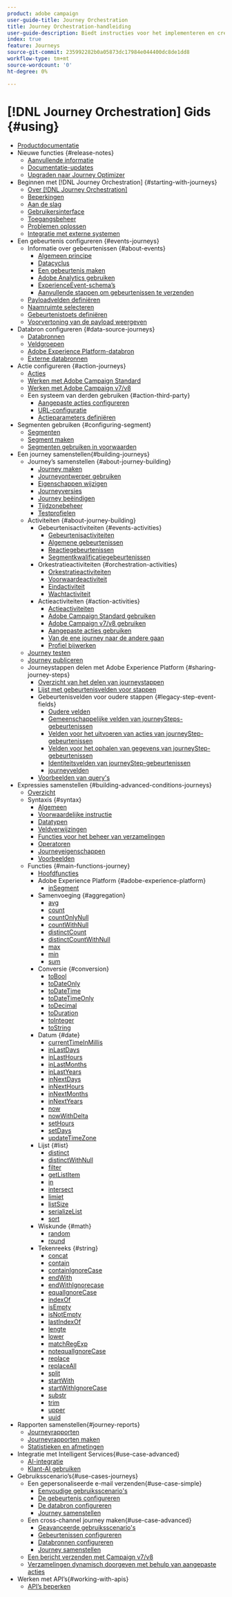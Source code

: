 ```yaml
---
product: adobe campaign
user-guide-title: Journey Orchestration
title: Journey Orchestration-handleiding
user-guide-description: Biedt instructies voor het implementeren en creëren van journeys.
index: true
feature: Journeys
source-git-commit: 235992282b0a05873dc17984e044400dc8de1dd8
workflow-type: tm+mt
source-wordcount: '0'
ht-degree: 0%

---
```



# [!DNL Journey Orchestration] Gids  {#using}

+ [Productdocumentatie](journey-orchestration-home.md)
+ Nieuwe functies {#release-notes}
   + [Aanvullende informatie](using/release-notes/release-notes.md)
   + [Documentatie-updates](using/release-notes/documentation-updates.md)
   + [Upgraden naar Journey Optimizer](using/release-notes/upgrade-to-ajo.md)
+ Beginnen met [!DNL Journey Orchestration] {#starting-with-journeys}
   + [Over [!DNL Journey Orchestration]](using/about/about-journey-orchestration.md)
   + [Beperkingen](using/about/limitations.md)
   + [Aan de slag](using/about/get-started.md)
   + [Gebruikersinterface](using/about/user-interface.md)
   + [Toegangsbeheer](using/about/access-management.md)
   + [Problemen oplossen](using/about/troubleshooting.md)
   + [Integratie met externe systemen](using/about/external-systems.md)
+ Een gebeurtenis configureren {#events-journeys}
   + Informatie over gebeurtenissen {#about-events}
      + [Algemeen principe](using/event/about-events.md)
      + [Datacyclus](using/event/about-data-cycle.md)
      + [Een gebeurtenis maken](using/event/about-creating.md)
      + [Adobe Analytics gebruiken](using/event/about-analytics.md)
      + [ExperienceEvent-schema’s](using/event/experience-event-schema.md)
      + [Aanvullende stappen om gebeurtenissen te verzenden](using/event/additional-steps-to-send-events-to-journey-orchestration.md)
   + [Payloadvelden definiëren](using/event/defining-the-payload-fields.md)
   + [Naamruimte selecteren](using/event/selecting-the-namespace.md)
   + [Gebeurtenistoets definiëren](using/event/defining-the-event-key.md)
   + [Voorvertoning van de payload weergeven](using/event/previewing-the-payload.md)
+ Databron configureren {#data-source-journeys}
   + [Databronnen](using/datasource/about-data-sources.md)
   + [Veldgroepen](using/datasource/field-groups.md)
   + [Adobe Experience Platform-databron](using/datasource/adobe-experience-platform-data-source.md)
   + [Externe databronnen](using/datasource/external-data-sources.md)
+ Actie configureren {#action-journeys}
   + [Acties](using/action/action.md)
   + [Werken met Adobe Campaign Standard](using/action/working-with-adobe-campaign.md)
   + [Werken met Adobe Campaign v7/v8](using/action/acc-action.md)
   + Een systeem van derden gebruiken {#action-third-party}
      + [Aangepaste acties configureren](using/action/about-custom-action-configuration.md)
      + [URL-configuratie](using/action/url-configuration.md)
      + [Actieparameters definiëren](using/action/defining-the-message-parameters.md)
+ Segmenten gebruiken {#configuring-segment}
   + [Segmenten](using/segment/about-segments.md)
   + [Segment maken](using/segment/creating-a-segment.md)
   + [Segmenten gebruiken in voorwaarden](using/segment/using-a-segment.md)
+ Een journey samenstellen{#building-journeys}
   + Journey’s samenstellen {#about-journey-building}
      + [Journey maken](using/building-journeys/journey.md)
      + [Journeyontwerper gebruiken](using/building-journeys/using-the-journey-designer.md)
      + [Eigenschappen wijzigen](using/building-journeys/changing-properties.md)
      + [Journeyversies](using/building-journeys/journey-versions.md)
      + [Journey beëindigen](using/building-journeys/terminating-a-journey.md)
      + [Tijdzonebeheer](using/building-journeys/timezone-management.md)
      + [Testprofielen](using/building-journeys/creating-test-profiles.md)
   + Activiteiten {#about-journey-building}
      + Gebeurtenisactiviteiten {#events-activities}
         + [Gebeurtenisactiviteiten](using/building-journeys/event-activities.md)
         + [Algemene gebeurtenissen](using/building-journeys/general-events.md)
         + [Reactiegebeurtenissen](using/building-journeys/reaction-events.md)
         + [Segmentkwalificatiegebeurtenissen](using/building-journeys/segment-qualification-events.md)
      + Orkestratieactiviteiten {#orchestration-activities}
         + [Orkestratieactiviteiten](using/building-journeys/about-orchestration-activities.md)
         + [Voorwaardeactiviteit](using/building-journeys/condition-activity.md)
         + [Eindactiviteit](using/building-journeys/end-activity.md)
         + [Wachtactiviteit](using/building-journeys/wait-activity.md)
      + Actieactiviteiten {#action-activities}
         + [Actieactiviteiten](using/building-journeys/about-action-activities.md)
         + [Adobe Campaign Standard gebruiken](using/building-journeys/using-adobe-campaign-actions.md)
         + [Adobe Campaign v7/v8 gebruiken](using/building-journeys/using-adobe-campaign-classic.md)
         + [Aangepaste acties gebruiken](using/building-journeys/using-custom-actions.md)
         + [Van de ene journey naar de andere gaan](using/building-journeys/jump.md)
         + [Profiel bijwerken](using/building-journeys/update-profiles.md)
   + [Journey testen](using/building-journeys/testing-the-journey.md)
   + [Journey publiceren](using/building-journeys/publishing-the-journey.md)
   + Journeystappen delen met Adobe Experience Platform {#sharing-journey-steps}
      + [Overzicht van het delen van journeystappen](using/building-journeys/sharing-overview.md)
      + [Lijst met gebeurtenisvelden voor stappen](using/building-journeys/sharing-field-list.md)
      + Gebeurtenisvelden voor oudere stappen {#legacy-step-event-fields}
         + [Oudere velden](using/building-journeys/sharing-legacy-fields.md)
         + [Gemeenschappelijke velden van journeySteps-gebeurtenissen](using/building-journeys/sharing-common-fields.md)
         + [Velden voor het uitvoeren van acties van journeyStep-gebeurtenissen](using/building-journeys/sharing-execution-fields.md)
         + [Velden voor het ophalen van gegevens van journeyStep-gebeurtenissen](using/building-journeys/sharing-fetch-fields.md)
         + [Identiteitsvelden van journeyStep-gebeurtenissen](using/building-journeys/sharing-identity-fields.md)
         + [journeyvelden](using/building-journeys/sharing-journey-fields.md)
      + [Voorbeelden van query&#39;s](using/building-journeys/query-examples.md)
+ Expressies samenstellen {#building-advanced-conditions-journeys}
   + [Overzicht](using/expression/expressionadvanced.md)
   + Syntaxis {#syntax}
      + [Algemeen](using/expression/generalities.md)
      + [Voorwaardelijke instructie](using/expression/conditional-instruction.md)
      + [Datatypen](using/expression/data-types.md)
      + [Veldverwijzingen](using/expression/field-references.md)
      + [Functies voor het beheer van verzamelingen](using/expression/collection-management-functions.md)
      + [Operatoren](using/expression/operators.md)
      + [Journeyeigenschappen](using/expression/journey-properties.md)
      + [Voorbeelden](using/expression/advanced-editor-use-cases.md)
   + Functies {#main-functions-journey}
      + [Hoofdfuncties](using/expression/functions.md)
      + Adobe Experience Platform {#adobe-experience-platform}
         + [inSegment](using/functions/functioninsegment.md)
      + Samenvoeging {#aggregation}
         + [avg](using/functions/functionavg.md)
         + [count](using/functions/functioncount.md)
         + [countOnlyNull](using/functions/functioncountonlynull.md)
         + [countWithNull](using/functions/functioncountwithnull.md)
         + [distinctCount](using/functions/functiondistinctcount.md)
         + [distinctCountWithNull](using/functions/functiondistinctcountwithnull.md)
         + [max](using/functions/functionmax.md)
         + [min](using/functions/functionmin.md)
         + [sum](using/functions/functionsum.md)
      + Conversie {#conversion}
         + [toBool](using/functions/functiontobool.md)
         + [toDateOnly](using/functions/functiontodateonly.md)
         + [toDateTime](using/functions/functiontodatetime.md)
         + [toDateTimeOnly](using/functions/functiontodatetimeonly.md)
         + [toDecimal](using/functions/functiontodecimal.md)
         + [toDuration](using/functions/functiontoduration.md)
         + [toInteger](using/functions/functiontointeger.md)
         + [toString](using/functions/functiontostring.md)
      + Datum {#date}
         + [currentTimeInMillis](using/functions/functioncurrenttimeinmillis.md)
         + [inLastDays](using/functions/functioninlastdays.md)
         + [inLastHours](using/functions/functioninlasthours.md)
         + [inLastMonths](using/functions/functioninlastmonths.md)
         + [inLastYears](using/functions/functioninlastyears.md)
         + [inNextDays](using/functions/functioninnextdays.md)
         + [inNextHours](using/functions/functioninnexthours.md)
         + [inNextMonths](using/functions/functioninnextmonths.md)
         + [inNextYears](using/functions/functioninnextyears.md)
         + [now](using/functions/functionnow.md)
         + [nowWithDelta](using/functions/functionnowwithdelta.md)
         + [setHours](using/functions/functionsethours.md)
         + [setDays](using/functions/functionsetdays.md)
         + [updateTimeZone](using/functions/functionupdatetimezone.md)
      + Lijst {#list}
         + [distinct](using/functions/functiondistinct.md)
         + [distinctWithNull](using/functions/functiondistinctwithnull.md)
         + [filter](using/functions/functionfilter.md)
         + [getListItem](using/functions/functiongetlistitem.md)
         + [in](using/functions/functionin.md)
         + [intersect](using/functions/functionintersect.md)
         + [limiet](using/functions/functionlimit.md)
         + [listSize](using/functions/functionlistsize.md)
         + [serializeList](using/functions/functionserializelist.md)
         + [sort](using/functions/functionsort.md)
      + Wiskunde {#math}
         + [random](using/functions/functionrandom.md)
         + [round](using/functions/functionround.md)
      + Tekenreeks {#string}
         + [concat](using/functions/functionconcat.md)
         + [contain](using/functions/functioncontain.md)
         + [containIgnoreCase](using/functions/functioncontainwithignorecase.md)
         + [endWith](using/functions/functionendwith.md)
         + [endWithIgnorecase](using/functions/functionendwithignorecase.md)
         + [equalIgnoreCase](using/functions/functionequalignorecase.md)
         + [indexOf](using/functions/functionindexof.md)
         + [isEmpty](using/functions/functionisempty.md)
         + [isNotEmpty](using/functions/functionisnotempty.md)
         + [lastIndexOf](using/functions/functionlastindexof.md)
         + [lengte](using/functions/functionlength.md)
         + [lower](using/functions/functionlower.md)
         + [matchRegExp](using/functions/functionmatchregexp.md)
         + [notequalIgnoreCase](using/functions/functionnotequalignorecase.md)
         + [replace](using/functions/functionreplace.md)
         + [replaceAll](using/functions/functionreplaceall.md)
         + [split](using/functions/functionsplit.md)
         + [startWith](using/functions/functionstartwith.md)
         + [startWithIgnoreCase](using/functions/functionstartwithignorecase.md)
         + [substr](using/functions/functionsubstr.md)
         + [trim](using/functions/functiontrim.md)
         + [upper](using/functions/functionupper.md)
         + [uuid](using/functions/functionuuid.md)
+ Rapporten samenstellen{#journey-reports}
   + [Journeyrapporten](using/reporting/about-journey-reports.md)
   + [Journeyrapporten maken](using/reporting/creating-your-journey-reports.md)
   + [Statistieken en afmetingen](using/reporting/metrics-and-dimensions.md)
+ Integratie met Intelligent Services{#use-case-advanced}
   + [AI-integratie](using/ai-services/ai-services-overview.md)
   + [Klant-AI gebruiken](using/ai-services/leveraging-customer-ai.md)
+ Gebruiksscenario’s{#use-cases-journeys}
   + Een gepersonaliseerde e-mail verzenden{#use-case-simple}
      + [Eenvoudige gebruiksscenario&#39;s](using/usecase/about-the-simple-use-case.md)
      + [De gebeurtenis configureren](using/usecase/configuring-the-event.md)
      + [De databron configureren](using/usecase/configuring-the-data-source.md)
      + [Journey samenstellen](using/usecase/simple-uc-building-the-journey.md)
   + Een cross-channel journey maken{#use-case-advanced}
      + [Geavanceerde gebruiksscenario&#39;s](using/usecase/about-the-advanced-use-case.md)
      + [Gebeurtenissen configureren](using/usecase/configuring-the-events.md)
      + [Databronnen configureren](using/usecase/configuring-the-data-sources.md)
      + [Journey samenstellen](using/usecase/building-the-journey.md)
   + [Een bericht verzenden met Campaign v7/v8](using/usecase/campaign-classic-use-case.md)
   + [Verzamelingen dynamisch doorgeven met behulp van aangepaste acties](using/usecase/collections.md)
+ Werken met API’s{#working-with-apis}
   + [API’s beperken](using/api/capping.md)
